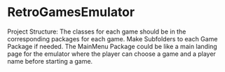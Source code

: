 # RetroGamesEmulator

Project Structure:
The classes for each game should be in the corresponding packages for each game. Make Subfolders to each Game Package if needed.
The MainMenu Package could be like a main landing page for the emulator where the player can choose a game and a player name before starting a game.
